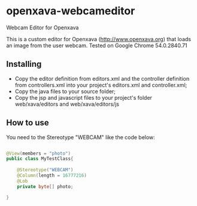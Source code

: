 # openxava-webcameditor
Webcam Editor for Openxava

This is a custom editor for Openxava (http://www.openxava.org) that loads an image from the user webcam.
Tested on Google Chrome 54.0.2840.71

## Installing

* Copy the editor definition from editors.xml and the controller definition from controllers.xml into your project's editors.xml and controller.xml;
* Copy the java files to your source folder;
* Copy the jsp and javascript files to your project's folder web/xava/editors and web/xava/editors/js

## How to use

You need to the Stereotype "WEBCAM" like the code below:

```java

@View(members = "photo")
public class MyTestClass{
	
	@Stereotype("WEBCAM") 
	@Column(length = 16777216) 
	@Lob
	private byte[] photo;

}

```